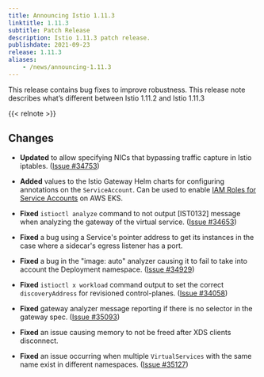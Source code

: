 ```yaml
---
title: Announcing Istio 1.11.3
linktitle: 1.11.3
subtitle: Patch Release
description: Istio 1.11.3 patch release.
publishdate: 2021-09-23
release: 1.11.3
aliases:
    - /news/announcing-1.11.3
---
```


This release contains bug fixes to improve robustness. This release note describes what’s different between Istio 1.11.2 and Istio 1.11.3

{{< relnote >}}

## Changes

- **Updated** to allow specifying NICs that bypassing traffic capture in Istio iptables.
  ([Issue #34753](https://github.com/istio/istio/issues/34753))

- **Added** values to the Istio Gateway Helm charts for configuring annotations on the `ServiceAccount`.  Can be used to enable [IAM Roles for Service Accounts](https://docs.aws.amazon.com/eks/latest/userguide/iam-roles-for-service-accounts.html) on AWS EKS.

- **Fixed** `istioctl analyze` command to not output [IST0132] message when analyzing the gateway of the virtual service.
  ([Issue #34653](https://github.com/istio/istio/issues/34653))

- **Fixed** a bug using a Service's pointer address to get its instances in the case where a sidecar's egress listener has a port.

- **Fixed** a bug in the "image: auto" analyzer causing it to fail to take into account the Deployment namespace.
  ([Issue #34929](https://github.com/istio/istio/issues/34929))

- **Fixed** `istioctl x workload` command output to set the correct `discoveryAddress` for revisioned control-planes.
  ([Issue #34058](https://github.com/istio/istio/issues/34058))

- **Fixed** gateway analyzer message reporting if there is no selector in the gateway spec.
  ([Issue #35093](https://github.com/istio/istio/issues/35093))

- **Fixed** an issue causing memory to not be freed after XDS clients disconnect.

- **Fixed** an issue occurring when multiple `VirtualServices` with the same name exist in different namespaces.
  ([Issue #35127](https://github.com/istio/istio/issues/35127))

